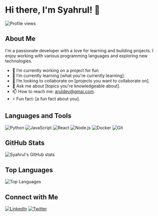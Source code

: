 # Hi there, I'm Syahrul! 👋

![Profile views](https://komarev.com/ghpvc/?username=syahrulkr7&color=blue)

## About Me

I'm a passionate developer with a love for learning and building projects. I enjoy working with various programming languages and exploring new technologies.

- 🔭 I’m currently working on a project for fun 
- 🌱 I’m currently learning [what you're currently learning].
- 👯 I’m looking to collaborate on [projects you want to collaborate on].
- 💬 Ask me about [topics you're knowledgeable about].
- 📫 How to reach me: aruldev@gmai.com.
- ⚡ Fun fact: [a fun fact about you].

## Languages and Tools

![Python](https://img.shields.io/badge/Python-3776AB?style=for-the-badge&logo=python&logoColor=white)
![JavaScript](https://img.shields.io/badge/JavaScript-F7DF1E?style=for-the-badge&logo=javascript&logoColor=black)
![React](https://img.shields.io/badge/React-20232A?style=for-the-badge&logo=react&logoColor=61DAFB)
![Node.js](https://img.shields.io/badge/Node.js-339933?style=for-the-badge&logo=nodedotjs&logoColor=white)
![Docker](https://img.shields.io/badge/Docker-2496ED?style=for-the-badge&logo=docker&logoColor=white)
![Git](https://img.shields.io/badge/Git-F05032?style=for-the-badge&logo=git&logoColor=white)

## GitHub Stats

![Syahrul's GitHub stats](https://github-readme-stats.vercel.app/api?username=syahrulkr7&show_icons=true&theme=radical)

## Top Languages

![Top Languages](https://github-readme-stats.vercel.app/api/top-langs/?username=syahrulkr7&layout=compact&theme=radical)

## Connect with Me

[![LinkedIn](https://img.shields.io/badge/LinkedIn-0077B5?style=for-the-badge&logo=linkedin&logoColor=white)](https://www.linkedin.com/in/syahrulkr7/)
[![Twitter](https://img.shields.io/badge/Twitter-1DA1F2?style=for-the-badge&logo=twitter&logoColor=white)](https://twitter.com/syahrulkr7)
